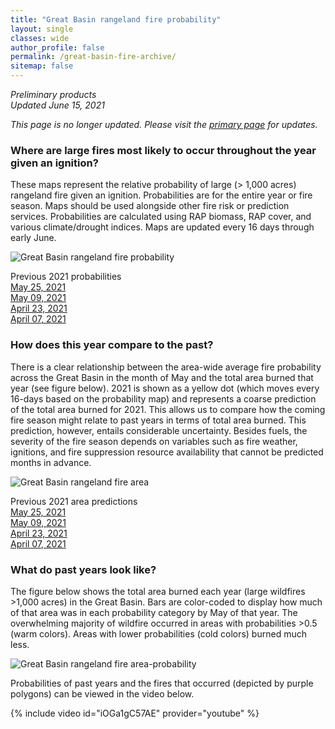 ```yaml
---
title: "Great Basin rangeland fire probability"
layout: single
classes: wide
author_profile: false
permalink: /great-basin-fire-archive/
sitemap: false
---
```

*Preliminary products*  
*Updated June 15, 2021*

*This page is no longer updated. Please visit the [primary page](/great-basin-fire/) for updates.*

<h3>Where are large fires most likely to occur throughout the year given an
ignition?</h3>

These maps represent the relative probability of large (> 1,000 acres) rangeland
fire given an ignition. Probabilities are for the entire year or fire season.
Maps should be used alongside other fire risk or prediction services.
Probabilities are calculated using RAP biomass, RAP cover, and various
climate/drought indices. Maps are updated every 16 days through early June.

![Great Basin rangeland fire
probability](/assets/images/great-basin-fire/probability_2021_doy_145.png)

Previous 2021 probabilities  
[May 25, 2021](/assets/images/great-basin-fire/probability_2021_doy_145.png)  
[May 09, 2021](/assets/images/great-basin-fire/probability_2021_doy_129.png)  
[April 23, 2021](/assets/images/great-basin-fire/probability_2021_doy_113.png)  
[April 07, 2021](/assets/images/great-basin-fire/probability_2021_doy_97.png)

<h3>How does this year compare to the past?</h3>

There is a clear relationship between the area-wide average fire probability
across the Great Basin in the month of May and the total area burned that year
(see figure below). 2021 is shown as a yellow dot (which moves every 16-days
based on the probability map) and represents a coarse prediction of the total
area burned for 2021. This allows us to compare how the coming fire season might
relate to past years in terms of total area burned. This prediction, however,
entails considerable uncertainty. Besides fuels, the severity of the fire season
depends on variables such as fire weather, ignitions, and fire suppression
resource availability that cannot be predicted months in advance.

![Great Basin rangeland fire
area](/assets/images/great-basin-fire/area_2021_doy_145.png)

Previous 2021 area predictions  
[May 25, 2021](/assets/images/great-basin-fire/area_2021_doy_145.png)  
[May 09, 2021](/assets/images/great-basin-fire/area_2021_doy_129.png)  
[April 23, 2021](/assets/images/great-basin-fire/area_2021_doy_113.png)  
[April 07, 2021](/assets/images/great-basin-fire/area_2021_doy_97.png)

<h3>What do past years look like?</h3>

The figure below shows the total area burned each year (large wildfires >1,000
acres) in the Great Basin. Bars are color-coded to display how much of that area
was in each probability category by May of that year. The overwhelming majority
of wildfire occurred in areas with probabilities >0.5 (warm colors). Areas with
lower probabilities (cold colors) burned much less.


![Great Basin rangeland fire
area-probability](/assets/images/great-basin-fire/areaProbability.png)

Probabilities of past years and the fires that occurred (depicted by purple polygons) can be viewed in the video below.

{% include video id="iOGa1gC57AE" provider="youtube" %}

